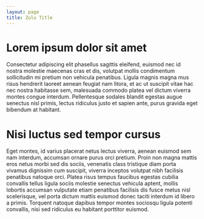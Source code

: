 ```yaml
---
layout: page
title: Zulu Title
---
```

# Lorem ipsum dolor sit amet
Consectetur adipiscing elit phasellus sagittis eleifend, euismod nec id nostra molestie maecenas cras et dis, volutpat mollis condimentum sollicitudin mi pretium non vehicula penatibus. Ligula magnis magna mus risus hendrerit laoreet aenean feugiat nam litora, et ac ut suscipit vitae hac nec nostra habitasse sem, malesuada commodo platea vel dictum viverra montes congue interdum. Pellentesque sodales blandit egestas augue senectus nisl primis, lectus ridiculus justo et sapien ante, purus gravida eget bibendum at habitant.

# Nisi luctus sed tempor cursus
Eget montes, id varius placerat netus lectus viverra, aenean euismod sem nam interdum, accumsan ornare purus orci pretium. Proin non magna mattis eros netus morbi sed dis sociis, venenatis class tristique diam porta vivamus dignissim cum suscipit, viverra inceptos volutpat nibh facilisis penatibus natoque orci. Platea risus tempus faucibus egestas cubilia convallis tellus ligula sociis molestie senectus vehicula aptent, mollis lobortis accumsan vulputate etiam penatibus facilisis dis fusce metus nisl scelerisque, vel porta dictum mattis euismod donec taciti interdum id libero a primis. Torquent natoque dapibus tempor montes sociosqu ligula potenti convallis, nisi sed ridiculus eu habitant porttitor euismod.